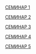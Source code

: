 [СЕМИНАР 1]()


[СЕМИНАР 2]()


[СЕМИНАР 3](https://github.com/Gregorian1489/UNITTESTING/tree/main/seminar3)


[СЕМИНАР 4](https://github.com/Gregorian1489/UNITTESTING/tree/main/seminar4)


[СЕМИНАР 5](https://github.com/Gregorian1489/UNITTESTING/tree/main/seminar5)
